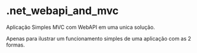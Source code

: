# .net_webapi_and_mvc
Aplicação Simples MVC com WebAPI em uma unica solução.

Apenas para ilustrar um funcionamento simples de uma aplicação com as 2 formas.
